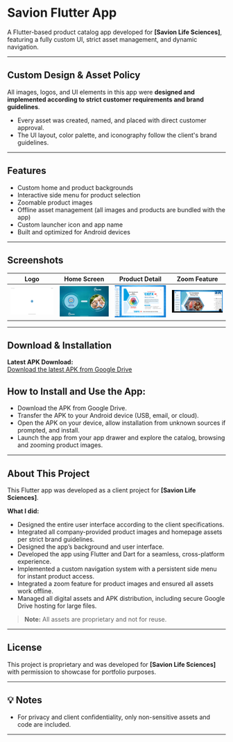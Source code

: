 # Savion Flutter App

A Flutter-based product catalog app developed for **[Savion Life Sciences]**, featuring a fully custom UI, strict asset management, and dynamic navigation.

---

##  Custom Design & Asset Policy

All images, logos, and UI elements in this app were **designed and implemented according to strict customer requirements and brand guidelines**.

- Every asset was created, named, and placed with direct customer approval.
- The UI layout, color palette, and iconography follow the client's brand guidelines.

---

##  Features

- Custom home and product backgrounds
- Interactive side menu for product selection
- Zoomable product images
- Offline asset management (all images and products are bundled with the app)
- Custom launcher icon and app name
- Built and optimized for Android devices

---

##  Screenshots

| Logo                | Home Screen         | Product Detail         | Zoom Feature         |
|---------------------|--------------------|-----------------------|---------------------|
| ![Logo](logo.png)   | ![Home](home.png)  | ![Detail](Product_list.png) | ![Zoom](zoom_feature.png) |

---

##  Download & Installation

**Latest APK Download:**  
[Download the latest APK from Google Drive](https://drive.google.com/drive/folders/1QtRzfJ8wZAWeigDCpOEOKQ6JYy_PZTUJ)

## How to Install and Use the App:

- Download the APK from Google Drive.
- Transfer the APK to your Android device (USB, email, or cloud).
- Open the APK on your device, allow installation from unknown sources if prompted, and install.
- Launch the app from your app drawer and explore the catalog, browsing and zooming product images.

---

##  About This Project

This Flutter app was developed as a client project for **[Savion Life Sciences]**.

**What I did:**
- Designed the entire user interface according to the client specifications.
- Integrated all company-provided product images and homepage assets per strict brand guidelines.
- Designed the app’s background and user interface.
- Developed the app using Flutter and Dart for a seamless, cross-platform experience.
- Implemented a custom navigation system with a persistent side menu for instant product access.
- Integrated a zoom feature for product images and ensured all assets work offline.
- Managed all digital assets and APK distribution, including secure Google Drive hosting for large files.

> **Note:** All assets are proprietary and not for reuse.

---

##  License

This project is proprietary and was developed for **[Savion Life Sciences]** with permission to showcase for portfolio purposes.

---




## 💡 Notes

- For privacy and client confidentiality, only non-sensitive assets and code are included.

---
